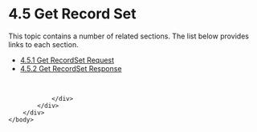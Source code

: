 <html dir="LTR" xmlns:mshelp="http://msdn.microsoft.com/mshelp" xmlns:ddue="http://ddue.schemas.microsoft.com/authoring/2003/5" xmlns:xlink="http://www.w3.org/1999/xlink" xmlns:tool="http://www.microsoft.com/tooltip">
    <head>
        <meta http-equiv="Content-Type" content="text/html; CHARSET=utf-8"></meta>
        <meta name="save" content="history"></meta>
        <title>4.5 Get Record Set</title>
        <xml>
            <mshelp:toctitle title="4.5 Get Record Set"></mshelp:toctitle>
            <mshelp:rltitle title="[MS-SSAS8]: Get Record Set"></mshelp:rltitle>
            <mshelp:keyword index="A" term="286be31c-ef41-4bfb-87c3-b7fb0606c01d"></mshelp:keyword>
            <mshelp:attr name="DCSext.ContentType" value="open specification"></mshelp:attr>
            <mshelp:attr name="AssetID" value="286be31c-ef41-4bfb-87c3-b7fb0606c01d"></mshelp:attr>
            <mshelp:attr name="TopicType" value="kbRef"></mshelp:attr>
            <mshelp:attr name="DCSext.Title" value="[MS-SSAS8]: Get Record Set" />
        </xml>
    </head>
    <body>
        <div id="header">
            <h1 class="heading">4.5 Get Record Set</h1>
        </div>
        <div id="mainSection">
            <div id="mainBody">
                <div id="allHistory" class="saveHistory"></div>
                <div id="sectionSection0" class="section" name="collapseableSection">
                    <p>This topic contains a number of related sections. The list below provides links to each section.<br /></p><ul><li><span><a href="1f40c0f8-12ef-42f7-99b8-56764d1df65c.md">4.5.1 Get RecordSet Request</a></span></li><li><span><a href="9c2c26e3-87b2-4da8-b3ba-e986b12ff1eb.md">4.5.2 Get RecordSet Response</a></span></li></ul><p><br /></p>


                </div>
            </div>
        </div>
    </body>
</html>